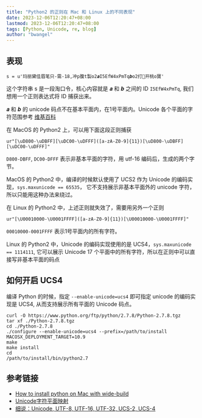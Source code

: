 ```yaml
---
title: "Python2 的正则在 Mac 和 Linux 上的不同表现"
date: 2023-12-06T12:20:47+08:00
lastmod: 2023-12-06T12:20:47+08:00
tags: [Python, Unicode, re, blog]
author: "bwangel"
---
```


## 表现

```
s = u'玛丽黛佳眉笔只-需-18,冲p腹t製o2𝒂I5EfW4xPmTq𝒃o2打🤔开桃o寶'
```

这个字符串 s 是一段淘口令，核心内容就是 𝒂 和 𝒃 之间的 ID `I5EfW4xPmTq`, 我们想用一个正则表达式将 ID 捕获出来。

𝒂 和 𝒃 的 unicode 码点不在基本平面内，在1号平面内。Unicode 各个平面的字符范围参考 [维基百科](https://zh.wikipedia.org/wiki/Unicode%E5%AD%97%E7%AC%A6%E5%B9%B3%E9%9D%A2%E6%98%A0%E5%B0%84)

在 MacOS 的 Python2 上，可以用下面这段正则捕获

```
ur"[\uD800-\uDBFF][\uDC00-\uDFFF]([a-zA-Z0-9]{11})[\uD800-\uDBFF][\uDC00-\uDFFF]"
```

`D800-DBFF`, `DC00-DFFF` 表示非基本平面的字符，用 utf-16 编码后，生成的两个字节。

MacOS 的 Python2 中，编译的时候默认使用了 UCS2 作为 Unicode 的编码实现，`sys.maxunicode == 65535`， 它不支持展示非基本平面外的 unicode 字符，所以只能用这种办法来绕过。

在 Linux 的 Python2 中，上述正则就失效了，需要用另外一个正则

```
ur"[\U00010000-\U0001FFFF]([a-zA-Z0-9]{11})[\U00010000-\U0001FFFF]"
```

`00010000-0001FFFF` 表示1号平面内的所有字符。

Linux 的 Python2 中，Unicode 的编码实现使用的是 UCS4，`sys.maxunicode == 1114111`, 它可以展示 Unicode 17 个平面中的所有字符，所以在正则中可以直接写非基本平面的码点

## 如何开启 UCS4

编译 Python 的时候，指定 `--enable-unicode=ucs4` 即可指定 unicode 的编码实现是 UCS4, 从而支持展示所有平面的 Unicode 码点。

```
curl -O https://www.python.org/ftp/python/2.7.8/Python-2.7.8.tgz
tar xf ./Python-2.7.8.tgz
cd ./Python-2.7.8
./configure --enable-unicode=ucs4 --prefix=/path/to/install MACOSX_DEPLOYMENT_TARGET=10.9
make
make install
cd
/path/to/install/bin/python2.7
```

## 参考链接

- [How to install python on Mac with wide-build](https://stackoverflow.com/a/25112348/5161084)
- [Unicode字符平面映射](https://zh.wikipedia.org/wiki/Unicode%E5%AD%97%E7%AC%A6%E5%B9%B3%E9%9D%A2%E6%98%A0%E5%B0%84)
- [细说：Unicode, UTF-8, UTF-16, UTF-32, UCS-2, UCS-4](https://www.cnblogs.com/malecrab/p/5300503.html)
